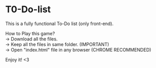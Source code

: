 # T0-Do-list
This is a fully functional To-Do list (only front-end).

How to Play this game?
<br>
-> Download all the files.
<br>
-> Keep all the files in same folder. (IMPORTANT)
<br>
-> Open "index.html" file in any browser (CHROME RECOMMENDED)
<br>

Enjoy it! <3
